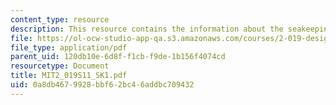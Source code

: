 ```yaml
---
content_type: resource
description: This resource contains the information about the seakeeping (I).
file: https://ol-ocw-studio-app-qa.s3.amazonaws.com/courses/2-019-design-of-ocean-systems-spring-2011/0a8db4679928bbf62bc46addbc709432_MIT2_019S11_SK1.pdf
file_type: application/pdf
parent_uid: 120db10e-6d8f-f1cb-f9de-1b156f4074cd
resourcetype: Document
title: MIT2_019S11_SK1.pdf
uid: 0a8db467-9928-bbf6-2bc4-6addbc709432
---
```

